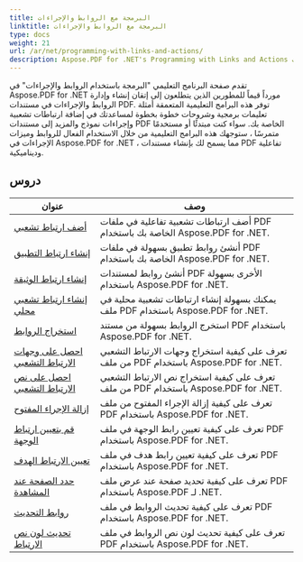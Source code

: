 ```yaml
---
title: البرمجة مع الروابط والإجراءات
linktitle: البرمجة مع الروابط والإجراءات
type: docs
weight: 21
url: /ar/net/programming-with-links-and-actions/
description: Aspose.PDF for .NET's Programming with Links and Actions التعليمية هي مورد شامل لإتقان إنشاء وإدارة الروابط التفاعلية في مستندات PDF.
---
```

تقدم صفحة البرنامج التعليمي "البرمجة باستخدام الروابط والإجراءات" في Aspose.PDF for .NET مورداً قيماً للمطورين الذين يتطلعون إلى إتقان إنشاء وإدارة الروابط والإجراءات في مستندات PDF. توفر هذه البرامج التعليمية المتعمقة أمثلة تعليمات برمجية وشروحات خطوة بخطوة لمساعدتك في إضافة ارتباطات تشعبية وإجراءات نموذج والمزيد إلى مستندات PDF الخاصة بك. سواء كنت مبتدئًا أو مستخدمًا متمرسًا ، ستوجهك هذه البرامج التعليمية من خلال الاستخدام الفعال للروابط وميزات الإجراءات في Aspose.PDF for .NET ، مما يسمح لك بإنشاء مستندات PDF تفاعلية وديناميكية.

## دروس
| عنوان | وصف |
| --- | --- | 
| [أضف ارتباط تشعبي](./add-hyperlink/) | أضف ارتباطات تشعبية تفاعلية في ملفات PDF الخاصة بك باستخدام Aspose.PDF for .NET. |  
| [إنشاء ارتباط التطبيق](./create-application-link/) | أنشئ روابط تطبيق بسهولة في ملفات PDF الخاصة بك باستخدام Aspose.PDF for .NET. |  
| [إنشاء ارتباط الوثيقة](./create-document-link/) | أنشئ روابط لمستندات PDF الأخرى بسهولة باستخدام Aspose.PDF for .NET. |  
| [إنشاء ارتباط تشعبي محلي](./create-local-hyperlink/) | يمكنك بسهولة إنشاء ارتباطات تشعبية محلية في ملف PDF باستخدام Aspose.PDF for .NET. |  
| [استخراج الروابط](./extract-links/) | استخرج الروابط بسهولة من مستند PDF باستخدام Aspose.PDF for .NET. |  
| [احصل على وجهات الارتباط التشعبي](./get-hyperlink-destinations/) | تعرف على كيفية استخراج وجهات الارتباط التشعبي من ملف PDF باستخدام Aspose.PDF for .NET. |  
| [احصل على نص الارتباط التشعبي](./get-hyperlink-text/) | تعرف على كيفية استخراج نص الارتباط التشعبي من ملف PDF باستخدام Aspose.PDF for .NET. |  
| [إزالة الإجراء المفتوح](./remove-open-action/) | تعرف على كيفية إزالة الإجراء المفتوح من ملف PDF باستخدام Aspose.PDF for .NET. |  
| [قم بتعيين ارتباط الوجهة](./set-destination-link/) | تعرف على كيفية تعيين رابط الوجهة في ملف PDF باستخدام Aspose.PDF for .NET. |  
| [تعيين الارتباط الهدف](./set-target-link/) | تعرف على كيفية تعيين رابط هدف في ملف PDF باستخدام Aspose.PDF for .NET. |  
| [حدد الصفحة عند المشاهدة](./specify-page-when-viewing/) | تعرف على كيفية تحديد صفحة عند عرض ملف PDF باستخدام Aspose.PDF لـ .NET. |  
| [روابط التحديث](./update-links/) | تعرف على كيفية تحديث الروابط في ملف PDF باستخدام Aspose.PDF for .NET. |  
| [تحديث لون نص الارتباط](./update-link-text-color/) | تعرف على كيفية تحديث لون نص الروابط في ملف PDF باستخدام Aspose.PDF for .NET. |  
